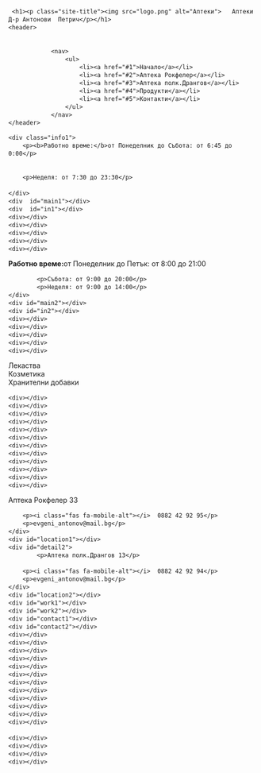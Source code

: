 <!DOCTYPE html>
<html lang="en">
<head>
    <meta charset="UTF-8">
    <meta name="viewport" content="width=device-width, initial-scale=1.0">
    <meta http-equiv="X-UA-Compatible" content="ie=edge">
    <title>Аптеки Антонови</title>
    <link rel="stylesheet" href="styles.css">
    <link rel="stylesheet" href="mediaQueri.css">
    <link rel="stylesheet" href="https://use.fontawesome.com/releases/v5.6.1/css/all.css" integrity="sha384-gfdkjb5BdAXd+lj+gudLWI+BXq4IuLW5IT+brZEZsLFm++aCMlF1V92rMkPaX4PP" crossorigin="anonymous">
</head>
<body>
<article>

     <h1><p class="site-title"><img src="logo.png" alt="Аптеки">   Аптеки Д-р Антонови  Петрич</p></h1>
    <header>
        
        
                <nav>
                    <ul>
                        <li><a href="#1">Начало</a></li>
                        <li><a href="#2">Аптека Рокфелер</a></li>
                        <li><a href="#3">Аптека полк.Дрангов</a></li>
                        <li><a href="#4">Продукти</a></li>
                        <li><a href="#5">Контакти</a></li>
                    </ul>
                </nav>
    </header>
</article>

<section class="first" id="1">
<div id="logo"></div>
<div id="front1"></div>
<div id="logo2"></div>
<div id="front2"></div>

<div></div>
<div></div>
</section>
<section class="second" id="2">
    
    <div class="info1">
        <p><b>Работно време:</b>от Понеделник до Събота: от 6:45 до 0:00</p>
       
       
        <p>Неделя: от 7:30 до 23:30</p>

    </div>
    <div  id="main1"></div>
    <div  id="in1"></div>
    <div></div>
    <div></div>
    <div></div>
    <div></div>
    <div></div>
   
    
</section>
<section class="third" id="3">
    <div class="info1">
            <p><b>Работно време:</b>от Понеделник до Петък: от 8:00 до 21:00</p>
       
            <p>Събота: от 9:00 до 20:00</p>
            <p>Неделя: от 9:00 до 14:00</p>
    </div>
    <div id="main2"></div>
    <div id="in2"></div>
    <div></div>
    <div></div>
    <div></div>
    <div></div>
    <div></div>
    
   
</section>
<section class="forth" id="4">
    <div id="ainfo">Лекаства</div>
    <div id="alogo"></div>
    <div id="binfo">Козметика</div>
    <div id="blogo"></div>
    <div id="cinfo">Хранителни добавки</div>
    <div id="clogo"></div>
    
    <div></div>
    <div></div>
    <div></div>
    <div></div>
    <div></div>
    <div></div>
    <div></div>
    <div></div>
    <div></div>
    <div></div>
    <div></div>
    <div></div>
</section>
<section class="last" id="5">
    <div id="detail1">
        <p>Аптека Рокфелер 33</p>
            
        <p><i class="fas fa-mobile-alt"></i>  0882 42 92 95</p>
        <p>evgeni_antonov@mail.bg</p>
    </div>
    <div id="location1"></div>
    <div id="detail2">
            <p>Аптека полк.Дрангов 13</p>
            
        <p><i class="fas fa-mobile-alt"></i>  0882 42 92 94</p>
        <p>evgeni_antonov@mail.bg</p>
    </div>
    <div id="location2"></div>
    <div id="work1"></div>
    <div id="work2"></div>
    <div id="contact1"></div>
    <div id="contact2"></div>
    <div></div>
    <div></div>
    <div></div>
    <div></div>
    <div></div>
    <div></div>
    <div></div>
    <div></div>
    <div></div>
    <div></div>
    <div></div>
    <div></div>
    
    <div></div>
    <div></div>
    <div></div>
    <div></div>
</section>
    

    
</body>
</html>